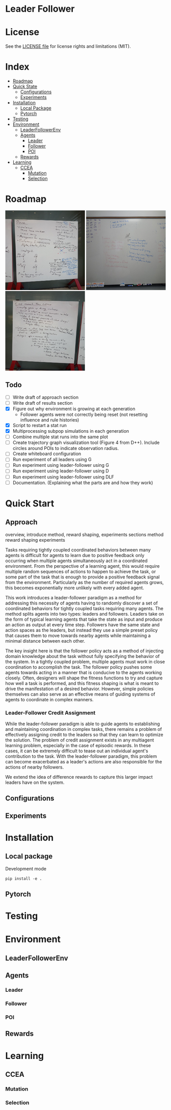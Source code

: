 Leader Follower
=====

# License

See the [LICENSE file](LICENSE) for license rights and limitations (MIT).

# Index

- [Roadmap](#roadmap)
- [Quick State](#quick-start)
  - [Configurations](#configurations)
  - [Experiments](#experiments)
- [Installation](#installation)
  - [Local Package](#local-package)
  - [Pytorch](#pytorch)
- [Testing](#testing)
- [Environment](#environment)
  - [LeaderFollowerEnv](#leaderfollowerenv)
  - [Agents](#agents)
    - [Leader](#leader)
    - [Follower](#follower)
    - [POI](#poi)
  - [Rewards](#rewards)
- [Learning](#learning)
  - [CCEA](#ccea)
    - [Mutation](#mutation)
    - [Selection](#selection)

# Roadmap

<img src="docs/simulator.jpg" alt="simulator" width="250" height="250">

<img src="docs/gap.jpg" alt="gap" width="250" height="250">

<img src="docs/ever_post_gecco.jpg" alt="Ever Post GECCO" width="250" height="250">

## Todo

-[ ] Write draft of approach section
-[ ] Write draft of results section
-[x] Figure out why environment is growing at each generation
  - Follower agents were not correctly being reset (not resetting influence and rule histories)
-[x] Script to restart a stat run
-[x] Multiprocessing subpop simulations in each generation
-[ ] Combine multiple stat runs into the same plot
-[ ] Create trajectory graph visualization tool (Figure 4 from D++). Include circles around POIs to indicate observation radius.
-[ ] Create whiteboard configuration
-[ ] Run experiment of all leaders using G
-[ ] Run experiment using leader-follower using G
-[ ] Run experiment using leader-follower using D
-[ ] Run experiment using leader-follower using DLF
-[ ] Documentation. (Explaining what the parts are and how they work)

# Quick Start

## Approach

overview, introduce method, reward shaping, experiments
sections
  method
  reward shaping
  experiments

Tasks requiring tightly coupled coordinated behaviors between many agents is difficult for agents to learn due to positive feedback only occurring when multiple agents simultaneously act in a coordinated environment. From the perspective of a learning agent, this would require multiple random sequences of actions to happen to achieve the task, or some part of the task that is enough to provide a positive feedback signal from the environment. Particularly as the number of required agents grows, this becomes exponentially more unlikely with every added agent.

This work introduces a leader-follower paradigm as a method for addressing this necessity of agents having to randomly discover a set of coordinated behaviors for tightly coupled tasks requiring many agents. The method splits agents into two types: leaders and followers. Leaders take on the form of typical learning agents that take the state as input and produce an action as output at every time step. Followers have the same state and action spaces as the leaders, but instead they use a simple preset policy that causes them to move towards nearby agents while maintaining a minimal distance between each other.

[//]: # (introduce the actual task)

The key insight here is that the follower policy acts as a method of injecting domain knowledge about the task without fully specifying the behavior of the system. In a tightly coupled problem, multiple agents must work in close coordination to accomplish the task. The follower policy pushes some agents towards acting in a manner that is conducive to the agents working closely. Often, designers will shape the fitness functions to try and capture how well a task is performed, and this fitness shaping is what is meant to drive the manifestation of a desired behavior. However, simple policies themselves can also serve as an effective means of guiding systems of agents to coordinate in complex manners.

[//]: # (shape the behavior, not the reward)

### Leader-Follower Credit Assignment

While the leader-follower paradigm is able to guide agents to establishing and maintaining coordination in complex tasks, there remains a problem of effectively assigning credit to the leaders so that they can learn to optimize the solution. The problem of credit assignment exists in any multiagent learning problem, especially in the case of episodic rewards. In these cases, it can be extremely difficult to tease out an individual agent's contribution to the task. With the leader-follower paradigm, this problem can become exacerbated as a leader's actions are also responsible for the actions of nearby followers.

We extend the idea of difference rewards to capture this larger impact leaders have on the system.

## Configurations
## Experiments

# Installation

## Local package

Development mode
```
pip install -e .
```

## Pytorch

# Testing

# Environment

## LeaderFollowerEnv
## Agents
### Leader
### Follower
### POI
## Rewards

# Learning

## CCEA
### Mutation
### Selection
